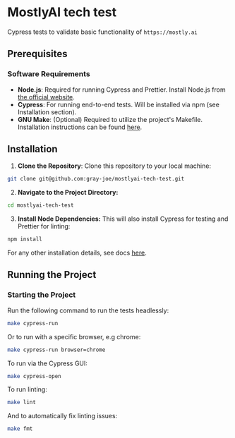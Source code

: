 # MostlyAI tech test

Cypress tests to validate basic functionality of `https://mostly.ai`

## Prerequisites

### Software Requirements

- **Node.js**: Required for running Cypress and Prettier. Install Node.js from
  [the official website](https://nodejs.org/).
- **Cypress**: For running end-to-end tests. Will be installed via npm (see
  Installation section).
- **GNU Make**: (Optional) Required to utilize the project's Makefile.
  Installation instructions can be found
  [here](https://www.gnu.org/software/make/).

## Installation

1. **Clone the Repository**: Clone this repository to your local machine:

```bash
git clone git@github.com:gray-joe/mostlyai-tech-test.git
```

2. **Navigate to the Project Directory:**

```bash
cd mostlyai-tech-test
```

3. **Install Node Dependencies:** This will also install Cypress for testing and
   Prettier for linting:

```bash
npm install
```

For any other installation details, see docs
[here](https://docs.cypress.io/guides/getting-started/installing-cypress).

## Running the Project

### Starting the Project

Run the following command to run the tests headlessly:

```bash
make cypress-run
```

Or to run with a specific browser, e.g chrome:

```bash
make cypress-run browser=chrome
```

To run via the Cypress GUI:

```bash
make cypress-open
```

To run linting:

```bash
make lint
```

And to automatically fix linting issues:

```bash
make fmt
```
